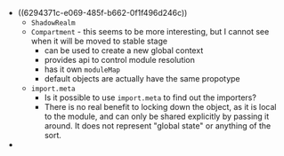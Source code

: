 - ((6294371c-e069-485f-b662-0f1f496d246c))
	- `ShadowRealm`
	- `Compartment` - this seems to be more interesting, but I cannot see when it will be moved to stable stage
		- can be used to create a new global context
		- provides api to control module resolution
		- has it own `moduleMap`
		- default objects are actually have the same propotype
	- `import.meta`
		- Is it possible to use `import.meta` to find out the importers?
		- There is no real benefit to locking down the object, as it is local to the module, and can only be shared explicitly by passing it around. It does not represent "global state" or anything of the sort.
-